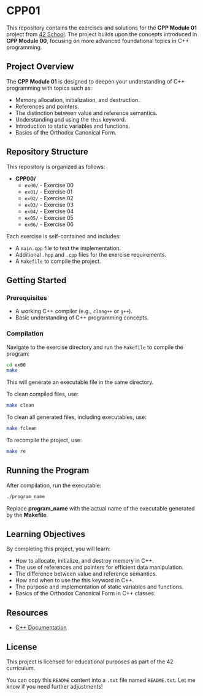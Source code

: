 CPP01
======

This repository contains the exercises and solutions for the **CPP Module 01** project from [42 School](https://www.42.fr/). The project builds upon the concepts introduced in **CPP Module 00**, focusing on more advanced foundational topics in C++ programming.

Project Overview
-----------------

The **CPP Module 01** is designed to deepen your understanding of C++ programming with topics such as:

- Memory allocation, initialization, and destruction.
- References and pointers.
- The distinction between value and reference semantics.
- Understanding and using the `this` keyword.
- Introduction to static variables and functions.
- Basics of the Orthodox Canonical Form.

Repository Structure
---------------------

This repository is organized as follows:
- **CPP00/**
  - `ex00/` - Exercise 00
  - `ex01/` - Exercise 01
  - `ex02/` - Exercise 02
  - `ex03/` - Exercise 03
  - `ex04/` - Exercise 04
  - `ex05/` - Exercise 05
  - `ex06/` - Exercise 06


 
Each exercise is self-contained and includes:

- A `main.cpp` file to test the implementation.
- Additional `.hpp` and `.cpp` files for the exercise requirements.
- A `Makefile` to compile the project.

Getting Started
----------------

### Prerequisites

- A working C++ compiler (e.g., `clang++` or `g++`).
- Basic understanding of C++ programming concepts.

### Compilation

Navigate to the exercise directory and run the `Makefile` to compile the program:

```sh
cd ex00
make
```

This will generate an executable file in the same directory.

To clean compiled files, use:
```sh
make clean
```

To clean all generated files, including executables, use:
```sh
make fclean
```

To recompile the project, use:
```sh
make re
```

Running the Program
-------------------

After compilation, run the executable:
```sh
./program_name
```
Replace **program_name** with the actual name of the executable generated by the **Makefile**.


Learning Objectives
-------------------
By completing this project, you will learn:

 - How to allocate, initialize, and destroy memory in C++.
 - The use of references and pointers for efficient data manipulation.
 - The difference between value and reference semantics.
 - How and when to use the this keyword in C++.
 - The purpose and implementation of static variables and functions.
 - Basics of the Orthodox Canonical Form in C++ classes.

Resources
-------------------
 - [C++ Documentation](https://cplusplus.com/)


License
-------------------
This project is licensed for educational purposes as part of the 42 curriculum.



You can copy this `README` content into a `.txt` file named `README.txt`. Let me know if you need further adjustments!
